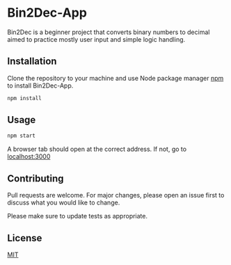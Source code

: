 # Bin2Dec-App

Bin2Dec is a beginner project that converts binary numbers to decimal aimed to practice mostly user input and simple logic handling.

## Installation

Clone the repository to your machine and use Node package manager [npm](https://github.com/npm/cli) to install Bin2Dec-App.

```bash
npm install
```

## Usage

```bash
npm start
```
A browser tab should open at the correct address. If not, go to [localhost:3000](http://localhost:3000)

## Contributing
Pull requests are welcome. For major changes, please open an issue first to discuss what you would like to change.

Please make sure to update tests as appropriate.

## License
[MIT](https://choosealicense.com/licenses/mit/)

